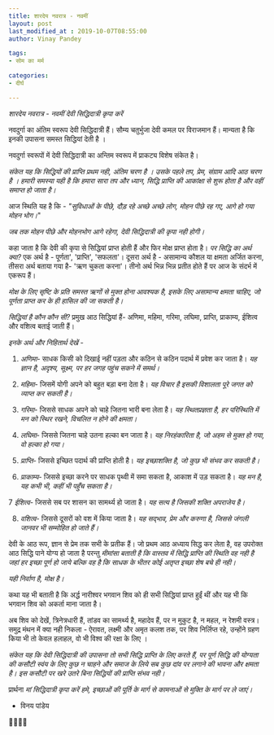 ```yaml
---
title: शारदेय नवरात्र - नवमीं
layout: post
last_modified_at : 2019-10-07T08:55:00
author: Vinay Pandey

tags:
- सोम का मर्म

categories:
- दीर्घ

---
```


*शारदेय नवरात्र - नवमीं*
*देवी सिद्धिदात्री कृपा करें*

नवदुर्गा का अंतिम स्वरूप देवी सिद्धिदात्री हैं। सौम्य चतुर्भुजा देवी कमल पर विराजमान हैं। मान्यता है कि इनकी उपासना समस्त सिद्धियां देती है ।

नवदुर्गा स्वरूपों में देवी सिद्धिदात्री का अन्तिम स्वरूप में प्राकट्य विशेष संकेत है। 

*संकेत यह कि सिद्धियों की प्राप्ति प्रथम नही, अंतिम चरण है । उसके पहले तप, प्रेम, संग्राम आदि आठ चरण है । हमारी समस्या यही है कि हमारा सारा तप और ध्यान, सिद्धि प्राप्ति की आकांक्षा से शुरू होता है और वहीं समाप्त हो जाता है।* 

आज स्थिति यह है कि - 
_"सुविधाओं के पीछे, दौड़ रहे अच्छे अच्छे लोग,_
_मोहन पीछे रह गए, आगे हो गया मोहन भोग।_"

*जब तक मोहन पीछे और मोहनभोग आगे रहेगा, देवी सिद्धिदात्री की कृपा नही होगी।*

 कहा जाता है कि देवी की कृपा से सिद्धियां प्राप्त होती हैं और फिर मोक्ष प्राप्त  होता है। *पर सिद्धि का अर्थ क्या?* एक अर्थ है -  पूर्णता', 'प्राप्ति', 'सफलता'। दूसरा अर्थ है - असामान्य कौशल या क्षमता अर्जित करना, तीसरा अर्थ बताया गया है- 'ऋण चुकता करना'। तीनो अर्थ भिन्न भिन्न प्रतीत होते हैं पर आज के संदर्भ में एकरूप हैं।

*मोक्ष के लिए सृष्टि के प्रति समस्त ऋणों से मुक्त होना आवश्यक है, इसके लिए असामान्य क्षमता चाहिए, जो पूर्णता प्राप्त कर के ही हासिल की जा सकती है।* 

*सिद्धियां है कौन कौन सी?* प्रमुख आठ सिद्धियां हैं- अणिमा, महिमा, गरिमा, लघिमा, प्राप्ति, प्राकाम्य, ईशित्व और वशित्व बताई जाती हैं।  

*इनके अर्थ और निहितार्थ देखें -*

1. *अणिमा*- साधक किसी को दिखाई नहीं पड़ता और कठिन से कठिन पदार्थ में प्रवेश कर जाता है। *यह ज्ञान है, अदृश्य, सूक्ष्म, पर हर जगह पहुंच सकने में समर्थ।*

2. *महिमा*- जिसमें योगी अपने को बहुत बड़ा बना देता है। *यह विचार है इसकी विशालता पूरे जगत को व्याप्त कर सकती है।*

3. *गरिमा*- जिससे साधक अपने को चाहे जितना भारी बना लेता है। *यह स्थितप्रज्ञता है, हर परिस्थिति में मन को स्थिर रखने, विचलित न होने की क्षमता।* 

4. *लघिमा*- जिससे जितना चाहे उतना हल्का बन जाता है। *यह निरहंकारिता है, जो अहम से मुक्त हो गया, वो हल्का हो गया।* 

5. *प्राप्ति*- जिससे इच्छित पदार्थ की प्राप्ति होती है। *यह इच्छाशक्ति है, जो कुछ भी संभव कर सकती है।* 

6. *प्राकाम्य*- जिससे इच्छा करने पर साधक पृथ्वी में समा सकता है, आकाश में उड़ सकता है। *यह मन है, यह कभी भी, कहीं भी पहुँच सकता है।* 

7 *ईशित्व*- जिससे सब पर शासन का सामर्थ्य हो जाता है। *यह सत्य है जिसकी शक्ति अपराजेय है।*

8. *वशित्व*- जिससे दूसरों को वश में किया जाता है। *यह सद्भाव, प्रेम और करुणा है, जिससे जंगली जानवर भी सम्मोहित हो जाते हैं।* 

देवी के आठ रूप, ज्ञान से प्रेम तक सभी के प्रतीक हैं। जो प्रथम आठ अध्याय सिद्ध कर लेता है, वह उपरोक्त आठ सिद्धि पाने योग्य हो जाता है परन्तु *मीमांसा बताती है कि वास्तव में सिद्धि प्राप्ति की स्थिति वह नही है जहां हर इच्छा पूर्ण हो जाये बल्कि वह है कि साधक के भीतर कोई अतृप्त इच्छा शेष बचे ही नही।*

*यही निर्वाण है, मोक्ष है।* 

कथा यह भी बताती है कि अर्द्ध नारीश्वर भगवान शिव को ही सभी सिद्धियां प्राप्त हुईं थीं और यह भी कि भगवान शिव को अकर्ता माना जाता है। 

अब शिव को देखें, त्रिनेत्रधारी हैं, तांडव का सामर्थ्य है, महादेव हैं, पर न मुकुट है, न महल, न रेशमी वस्त्र। समुद्र मंथन में क्या नही निकला - ऐरावत, लक्ष्मी और अमृत कलश तक, पर शिव निर्लिप्त रहे, उन्होंने ग्रहण किया भी तो केवल हलाहल, वो भी विश्व की रक्षा के लिए । 

*संकेत यह कि  देवी  सिद्धिदात्री की उपासना तो सभी सिद्धि प्राप्ति के लिए करते हैं, पर पूर्ण सिद्धि की योग्यता की कसौटी स्वंय के लिए कुछ न चाहने और समाज के लिये सब कुछ दांव पर लगाने की भावना और क्षमता है। इस कसौटी पर खरे उतरे बिना सिद्धियों की प्राप्ति संभव नही।*

प्रार्थना
*मां सिद्धिदात्री कृपा करें*
*हमे, इच्छाओं की पूर्ति के मार्ग से कामनाओं से मुक्ति के मार्ग पर ले जाएं।*

- विनय पांडेय

🙏🌷🌷🙏
